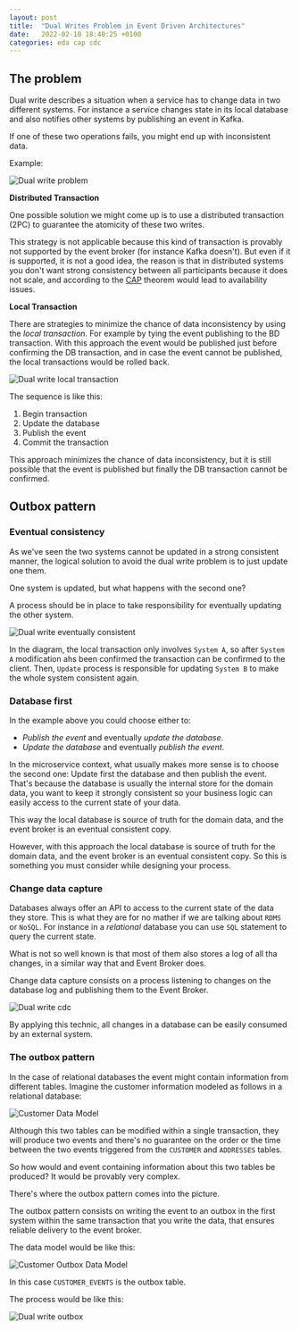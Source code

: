 ```yaml
---
layout: post
title:  "Dual Writes Problem in Event Driven Architectures"
date:   2022-02-10 18:40:25 +0100
categories: eda cap cdc
---
```


## The problem

Dual write describes a situation when a service has to change data in two different systems. 
For instance a service changes state in its local database and also notifies other systems by publishing an event in Kafka.

If one of these two operations fails, you might end up with inconsistent data.

Example:

![Dual write problem](/assets/img/2022-02-10-dual-writes-problem-in-eda/dual-write-problem.png)

**Distributed Transaction**

One possible solution we might come up is to use a distributed transaction (2PC) to guarantee the atomicity of these two 
writes.

This strategy is not applicable because this kind of transaction is provably not supported by the event broker (for 
instance Kafka doesn't). But even if it is supported, it is not a good idea, the reason is that in distributed systems 
you don't want strong consistency between all participants because it does not scale, and according to the 
[CAP](https://en.wikipedia.org/wiki/CAP_theorem) theorem would lead to availability issues.


**Local Transaction**

There are strategies to minimize the chance of data inconsistency by using the *local transaction*. For example by tying 
the event publishing to the BD transaction. With this approach the event would be published just before confirming the 
DB transaction, and in case the event cannot be published, the local transactions would be rolled back.

![Dual write local transaction](/assets/img/2022-02-10-dual-writes-problem-in-eda/dual-write-local-transaction.png)

The sequence is like this:

1. Begin transaction
2. Update the database
3. Publish the event
4. Commit the transaction

This approach minimizes the chance of data inconsistency, but it is still possible that the event is published but 
finally the DB transaction cannot be confirmed.

## Outbox pattern

### Eventual consistency

As we've seen the two systems cannot be updated in a strong consistent manner, the logical solution to avoid the dual 
write problem is to just update one them.

One system is updated, but what happens with the second one?

A process should be in place to take responsibility for eventually updating the other system.

![Dual write eventually consistent](/assets/img/2022-02-10-dual-writes-problem-in-eda/dual-write-eventually-consistent.png)

In the diagram, the local transaction only involves `System A`, so after `System A` modification ahs been confirmed the 
transaction can be confirmed to the client. Then, `Update` process is responsible for updating `System B` to make the 
whole system consistent again.

### Database first

In the example above you could choose either to:
* *Publish the event* and eventually *update the database*.
* *Update the database* and eventually *publish the event*.

In the microservice context, what usually makes more sense is to choose the second one: Update first the database
and then publish the event. That's because the database is usually the internal store for the domain data, you want to 
keep it strongly consistent so your business logic can easily access to the current state of your data.

This way the local database is source of truth for the domain data, and the event broker is an eventual consistent copy.

However, with this approach the local database is source of truth for the domain data, and the event broker is an 
eventual consistent copy. So this is something you must consider while designing your process.

### Change data capture

Databases always offer an API to access to the current state of the data they store.  This is what they are for no mather 
if we are talking about `RDMS` or `NoSQL`.
For instance in a *relational* database you can use `SQL` statement to query the current state.

What is not so well known is that most of them also stores a log of all tha changes, in a similar way that and Event 
Broker does.

Change data capture consists on a process listening to changes on the database log and publishing them to the Event Broker.

![Dual write cdc](/assets/img/2022-02-10-dual-writes-problem-in-eda/dual-write-cdc.png)

By applying this technic, all changes in a database can be easily consumed by an external system.

### The outbox pattern

In the case of relational databases the event might contain information from different tables.
Imagine the customer information modeled as follows in a relational database:

![Customer Data Model](/assets/img/2022-02-10-dual-writes-problem-in-eda/data_model_customer.png)

Although this two tables can be modified within a single transaction, they will produce two events and there's no 
guarantee on the order or the time between the two events triggered from the `CUSTOMER` and `ADDRESSES` tables.

So how would and event containing information about this two tables be produced? It would be provably very complex.

There's where the outbox pattern comes into the picture.

The outbox pattern consists on writing the event to an outbox in the first system within the same transaction that you 
write the data, that ensures reliable delivery to the event broker.

The data model would be like this:

![Customer Outbox Data Model](/assets/img/2022-02-10-dual-writes-problem-in-eda/data_model_customer_outbox.png)

In this case `CUSTOMER_EVENTS` is the outbox table.

The process would be like this:

![Dual write outbox](/assets/img/2022-02-10-dual-writes-problem-in-eda/dual-write-outbox.png)
